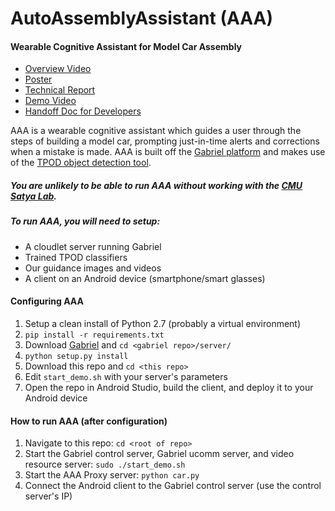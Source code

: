 # AutoAssemblyAssistant (AAA)
#### Wearable Cognitive Assistant for Model Car Assembly
* [Overview Video](https://www.youtube.com/watch?v=4bHLLkaQ5V4)
* [Poster](docs/poster.pdf)
* [Technical Report](https://docs.google.com/document/d/19uSh-1quI0Lwa_Gkl5fhDjU3kvZnpxR0g08xO-aqA4k/edit?usp=sharing)
* [Demo Video](https://www.youtube.com/watch?v=OS9efSw-fM8)
* [Handoff Doc for Developers](handoff.md)

AAA is a wearable cognitive assistant which guides a user through the steps of building a model car, prompting just-in-time alerts and corrections when a mistake is made. AAA is built off the [Gabriel platform](https://github.com/cmusatyalab/gabriel) and makes use of the [TPOD object detection tool](https://github.com/cmusatyalab/tpod).

##### You are unlikely to be able to run AAA without working with the [CMU Satya Lab](https://github.com/cmusatyalab).
##### To run AAA, you will need to setup:
* A cloudlet server running Gabriel
* Trained TPOD classifiers
* Our guidance images and videos
* A client on an Android device (smartphone/smart glasses)

#### Configuring AAA
1. Setup a clean install of Python 2.7 (probably a virtual environment)
2. `pip install -r requirements.txt`
3. Download [Gabriel](https://github.com/cmusatyalab/gabriel) and `cd <gabriel repo>/server/`
4. `python setup.py install`
5. Download this repo and `cd <this repo>`
6. Edit `start_demo.sh` with your server's parameters
7. Open the repo in Android Studio, build the client, and deploy it to your Android device

#### How to run AAA (after configuration)
1. Navigate to this repo:
`cd <root of repo>`
2. Start the Gabriel control server, Gabriel ucomm server, and video resource server:
`sudo ./start_demo.sh`
3. Start the AAA Proxy server:
`python car.py`
4. Connect the Android client to the Gabriel control server (use the control server's IP)
